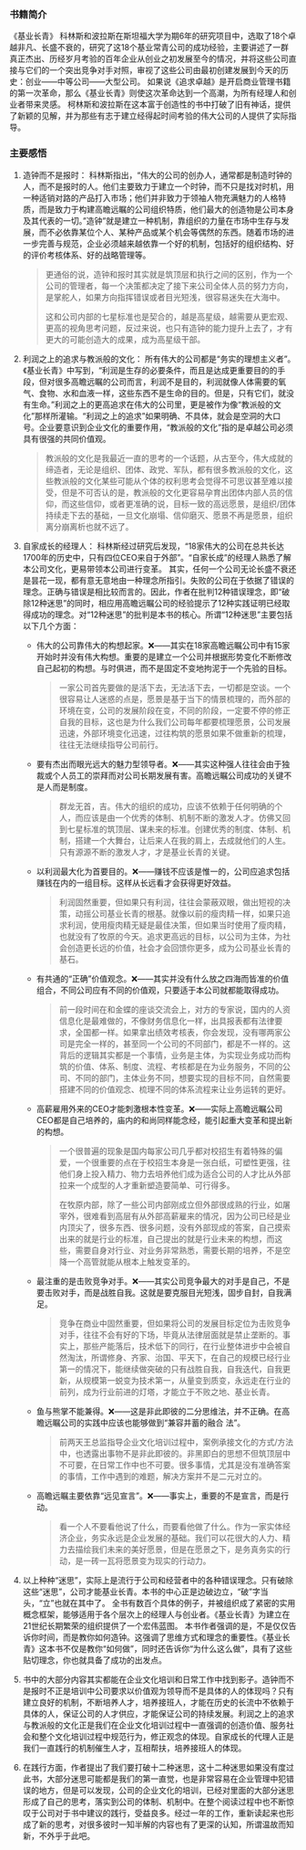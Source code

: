 ### 书籍简介

《基业长青》
科林斯和波拉斯在斯坦福大学为期6年的研究项目中，选取了18个卓越非凡、长盛不衰的，研究了这18个基业常青公司的成功经验，主要讲述了一群真正杰出、历经岁月考验的百年企业从创业之初发展至今的情况，并将这些公司直接与它们的一个突出竞争对手对照，审视了这些公司由最初创建发展到今天的历史：创业——中等公司——大型公司。
如果说《追求卓越》是开启商业管理书籍的第一次革命，那么《基业长青》则使这次革命达到一个高潮，为所有经理人和创业者带来灵感。
柯林斯和波拉斯在这本富于创造性的书中打破了旧有神话，提供了新颖的见解，并为那些有志于建立经得起时间考验的伟大公司的人提供了实际指导。

### 主要感悟

1. 造钟而不是报时：
   科林斯指出，“伟大的公司的创办人，通常都是制造时钟的人，而不是报时的人。他们主要致力于建立一个时钟，而不只是找对时机，用一种适销对路的产品打入市场；他们并非致力于领袖人物充满魅力的人格特质，而是致力于构建高瞻远瞩的公司组织特质，他们最大的创造物是公司本身及其代表的一切。”造钟”就是建立一种机制，靠组织的力量在市场中生存与发展，而不必依靠某位个人、某种产品或某个机会等偶然的东西。随着市场的进一步完善与规范，企业必须越来越依靠一个好的机制，包括好的组织结构、好的评价考核体系、好的战略管理等。

   > 更通俗的说，造钟和报时其实就是筑顶层和执行之间的区别，作为一个公司的管理者，每一个决策都决定了接下来公司全体人员的努力方向，是掌舵人，如果方向指挥错误或者目光短浅，很容易迷失在大海中。
   >
   > 这和公司内部的七星标准也是契合的，越是高星级，越需要从更宏观、更高的视角思考问题，反过来说，也只有造钟的能力提升上去了，才有更大的可能创造大的成果，成为高星级干部。

2. 利润之上的追求与教派般的文化：
   所有伟大的公司都是“务实的理想主义者”。《基业长青》中写到，“利润是生存的必要条件，而且是达成更重要目的的手段，但对很多高瞻远瞩的公司而言，利润不是目的，利润就像人体需要的氧气、食物、水和血液一样，这些东西不是生命的目的。但是，只有它们，就没有生命。”利润之上的更高追求在伟大的公司里，更是被作为像“教派般的文化”那样所灌输。“利润之上的追求”如果明确、不具体，就会是空洞的大口号。企业要意识到企业文化的重要作用，“教派般的文化”指的是卓越公司必须具有很强的共同价值观。

   > 教派般的文化是我最近一直的思考的一个话题，从古至今，伟大成就的缔造者，无论是组织、团体、政党、军队，都有很多教派般的文化，这些教派般的文化某些可能从个体的权利思考会觉得不可思议甚至难以接受，但是不可否认的是，教派般的文化更容易孕育出团体内部人员的信仰，而这些信仰，或者更准确的说，目标一致的高远愿景，是组织/团体持续走下去的基础，一旦文化崩塌、信仰磨灭、愿景不再是愿景，组织离分崩离析也就不远了。

3. 自家成长的经理人：
   科林斯经过研究后发现，“18家伟大的公司在总共长达1700年的历史中，只有四位CEO来自于外部”。“自家长成”的经理人熟悉了解本公司文化，更易带领本公司进行变革。
   其实，任何一个公司无论长盛不衰还是昙花一现，都有意无意地由一种理念所指引。失败的公司在于依据了错误的理念。正确与错误是相比较而言的。因此，作者在批判12种错误理念，即“破除12种迷思”的同时，相应用高瞻远瞩公司的经验提示了12种实践证明已经取得成功的理念。对“12种迷思”的批判是本书的核心。所谓“12种迷思”主要包括以下几个方面：

   * 伟大的公司靠伟大的构想起家。❌——其实在18家高瞻远瞩公司中有15家开始时并没有伟大构想。重要的是建立一个公司并根据形势变化不断修改自己起初的构想。与时俱进，而不是固定不变地拘泥于一个先验的目标。

     > 一家公司首先要做的是活下去，无法活下去，一切都是空谈。一个很容易让人迷惑的点是，愿景是基于当下的情景梳理的，而外部的环境在变，公司的发展阶段在变，不同的阶段，一定要不停的修正自我的目标，这也是为什么我们公司每年都要梳理愿景，公司发展迅速，外部环境变化迅速，过往构筑的愿景如果不做重新的梳理，往往无法继续指导公司前行。

   * 要有杰出而眼光远大的魅力型领导者。❌——其实这种强人往往会由于独裁或个人员工的崇拜而对公司长期发展有害。高瞻远瞩公司成功的关键不是人而是制度。

     > 群龙无首，吉。伟大的组织的成功，应该不依赖于任何明确的个人，而应该是由一个优秀的体制、机制不断的激发人才。仿佛又回到七星标准的筑顶层、谋未来的标准。创建优秀的制度、体制、机制，搭建一个大舞台，让后来人在我的肩上，去成就他们的人生。只有源源不断的激发人才，才是基业长青的关键。

   * 以利润最大化为首要目的。❌——赚钱不应该是惟一的，公司应追求包括赚钱在内的一组目标。这样从长远看才会获得更好效益。

     > 利润固然重要，但如果只有利润，往往会蒙蔽双眼，做出短视的决策，动摇公司基业长青的根基。就像以前的瘦肉精一样，如果只追求利润，使用瘦肉精无疑是最佳决策，但如果当时使用了瘦肉精，也就没有了牧原的今天。追求更高远的目标，以公司为主体，为社会创造更长远的价值，社会才会回馈你更多，成为公司基业长青的基石。

   * 有共通的“正确”价值观念。❌——其实并没有什么放之四海而皆准的价值组合，不同公司应有不同的价值观，只要适于本公司就都能取得成功。

     > 前一段时间在和金蝶的座谈交流会上，对方的专家说，国内的人资信息化是最难做的，不像财务信息化一样，出具报表都有法律要求，全国都一样。如果拿出绩效考核表，你会发现，没有哪两家公司是完全一样的，甚至同一个公司的不同部门，都是不一样的。这背后的逻辑其实都是一个事情，业务是主体，为实现业务成功而构筑的价值、体系、制度、流程、考核都是在为业务服务，不同的公司、不同的部门，主体业务不同，想要实现的目标不同，自然需要搭建不同的价值观念、梳理不同的体系流程来让业务运转的更好。

   * 高薪雇用外来的CEO才能刺激根本性变革。❌——实际上高瞻远瞩公司CEO都是自己培养的，庙内的和尚同样能念经，能引起重大变革和提出新的构想。

     > 一个很普遍的现象是国内每家公司几乎都对校招生有着特殊的偏爱，一个很重要的点在于校招生本身是一张白纸，可塑性更强，往他们身上投入精力、物力去培养他们成为适合公司的人才比从外部拉来一个成型的人才重新塑造要简单、可行得多。
     >
     > 在牧原内部，除了一些公司内部刚成立但外部很成熟的行业，如屠宰外，很难看到高层有从外部高薪雇来的情况，因为公司已经是业内顶尖了，很多东西、很多问题，没有外部现成的答案，自己摸索出来的就是行业的标准，自己提出的就是行业未来的构想，而这些，需要自身对行业、对业务非常熟悉，需要长期的培养，不是空降一个高管就能从根本上触发变革的。

   * 最注重的是击败竞争对手。❌——其实公司竞争最大的对手是自己，不是要击败对手，而是战胜自我。这就是要克服目光短浅，固步自封，自我满足。

     > 竞争在商业中固然重要，但如果将公司的发展目标定位为击败竞争对手，往往不会有好的下场，毕竟从法律层面就是禁止垄断的。事实上，那些产能落后，技术低下的同行，在行业整体进步中会被自然淘汰，所谓修身、齐家、治国、平天下，在自己的规模已经行业第一的情况下，能继续做突破的只有战胜自我，自我迭代，自我更新，从规模第一蜕变为技术第一，从量变到质变，永远走在行业的前列，成为行业前进的灯塔，才能立于不败之地、基业长青。

   * 鱼与熊掌不能兼得。❌——这是非此即彼的二分思维法，并不正确。在高瞻远瞩公司的实践中应该也能够做到“兼容并蓄的融合
     法”。

     > 前两天王总监指导企业文化培训过程中，案例承接文化的方式/方法中，也透露出事物不是非此即彼的。非黑即白的思想不但筑顶层中不可要，在日常工作中也不可要。很多事情，尤其是没有准确答案的事情，工作中遇到的难题，解决方案并不是二元对立的。

   * 高瞻远瞩主要依靠“远见宣言”。❌——事实上，重要的不是宣言，而是行动。

     > 看一个人不要看他说了什么，而要看他做了什么。作为一家实体经济企业，务实永远是企业发展的基础。我们可以花很大的人力、精力去描绘我们未来的美好愿景，但是在愿景之下，是务真务实的行动，是一砖一瓦将愿景变为现实的行动力。

4. 以上种种“迷思”，实际上是流行于公司和经营者中的各种错误理念。只有破除这些“迷思”，公司才能基业长青。本书的中心正是边破边立，“破”字当头，“立”也就在其中了。
   全书有数百个具体的例子，并被组织成了紧密的实用概念框架，能够适用于各个层次上的经理人与创业者。《基业长青》为建立在21世纪长期繁荣的组织提供了一个宏伟蓝图。
   本书作者强调的是，不是仅仅告诉你时间，而是教你如何造钟。这强调了思维方式和理念的重要性。《基业长青》这本书不仅是教你“如何做”，同时还告诉你“为什么这么做”，具有了这些贴切理念，你也就具备了成功的出发点。

5. 书中的大部分内容其实都能在企业文化培训和日常工作中找到影子。造钟而不是报时不正是培训中公司要求以价值观为领导而不是具体的人的体现吗？只有建立良好的机制，不断培养人才，培养接班人，才能在历史的长流中不依赖于具体的人，保证公司的人才供应，才能保证公司的持续发展。利润之上的追求与教派般的文化正是我们在企业文化培训过程中一直强调的创造价值、服务社会和整个文化培训过程中规范行为，修正观念的体现。自家成长的代理人正是我们一直践行的机制催生人才，互相帮扶，培养接班人的体现。

6. 在践行方面，作者提出了我们要打破十二种迷思，这十二种迷思如果没有度过此书，大部分迷思可能都是我们的第一直觉，也是非常容易在企业管理中犯错误的地方，但是可以发现，公司的企业文化的培训，已经对里面的大部分迷思形成了自己的思考，落实到公司的体制、机制中。在整个阅读过程中也不断惊叹于公司对于书中建议的践行，受益良多。经过一年的工作，重新读起来也形成了新的思考，对很多彼时一知半解的内容也有了更深的认知，所谓温故而知新，不外乎于此吧。